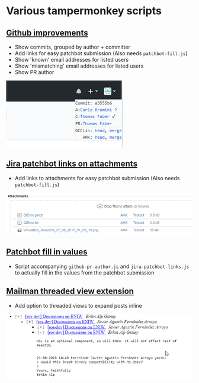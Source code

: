 # Various tampermonkey scripts

## [Github improvements](github-pr-author.js)

* Show commits, grouped by author + committer
* Add links for easy patchbot submission (Also needs `patchbot-fill.js`)
* Show 'known' email addresses for listed users
* Show 'mismatching' email addresses for listed users
* Show PR author

![Example](https://raw.githubusercontent.com/learn-more/tampermonkey/master/img/github-pr-author.png "Example")


## [Jira patchbot links on attachments](jira-patchbot-links.js)

* Add links to attachments for easy patchbot submission (Also needs `patchbot-fill.js`)

![Example](https://raw.githubusercontent.com/learn-more/tampermonkey/master/img/jira-patchbot-links.png "Example")


## [Patchbot fill in values](patchbot-fill.js)

* Script accompanying `github-pr-author.js` and `jira-patchbot-links.js` to actually fill in the values from the patchbot submission


## [Mailman threaded view extension](mailman-inline.js)

* Add option to threaded views to expand posts inline

![Example](https://raw.githubusercontent.com/learn-more/tampermonkey/master/img/mailman-inline.png "Example")
